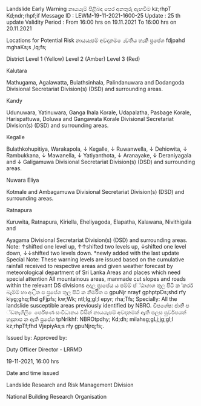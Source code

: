 Landslide Early Warning නායයෑම් පිළිබඳ පෙර අනතුරු ඇඟවීම kz;rhpT Kd;ndr;rhpf;if Message ID : LEWM-19-11-2021-1600-25 Update : 25 th update Validity Period : From 16:00 hrs on 19.11.2021 To 16:00 hrs on 20.11.2021

Locations for Potential Risk නායයෑපම් අවදානම ෙැවතිය හැකි ප්‍රපේශ fdjpahd mghaKs;s ,lq;fs;

District Level 1 (Yellow) Level 2 (Amber) Level 3 (Red)

Kalutara

Mathugama, Agalawatta, Bulathsinhala, Palindanuwara and Dodangoda Divisional Secretariat Division(s) (DSD) and surrounding areas.

Kandy

Udunuwara, Yatinuwara, Ganga Ihala Korale, Udapalatha, Pasbage Korale, Harispattuwa, Doluwa and Gangawata Korale Divisional Secretariat Division(s) (DSD) and surrounding areas.

Kegalle

Bulathkohupitiya, Warakapola, ↓ Kegalle, ↓ Ruwanwella, ↓ Dehiowita, ↓ Rambukkana, ↓ Mawanella, ↓ Yatiyanthota, ↓ Aranayake, ↓ Deraniyagala and ↓ Galigamuwa Divisional Secretariat Division(s) (DSD) and surrounding areas.

Nuwara Eliya

Kotmale and Ambagamuwa Divisional Secretariat Division(s) (DSD) and surrounding areas.

Ratnapura

Kuruwita, Ratnapura, Kiriella, Eheliyagoda, Elapatha, Kalawana, Nivithigala and

Ayagama Divisional Secretariat Division(s) (DSD) and surrounding areas. Note: ↑shifted one level up, ↑↑shifted two levels up, ↓shifted one level down, ↓↓shifted two levels down. *newly added with the last update Special Note: These warning levels are issued based on the cumulative rainfall received to respective areas and given weather forecast by meteorological department of Sri Lanka Areas and places which need special attention All mountainous areas, manmade cut slopes and roads within the relevant DS divisions අදාල ප්‍රාපේය ය පම්ම් ප්්ඨාශාශ තුල පිටි ක ්කර්ර බෑම්ම් හා ආ ්‍රිත ප ප්‍රපේශ තුල පිටි ක නිර්මිත ප gpuNjr nrayf gphptpDs;shd rfy kiyg;ghq;fhd gFjpfs; kw;Wk; ntl;lg;gl;l epyr; rha;Tfs; Specially: All the landslide susceptible areas previously identified by NBRO. විපශේෂ: ජාති් ප ්ඩනැගිලි ෙර්පේෂණ සංවිධානය විසින් නායයෑපම් අවදානමක් ඇති පලස පුර්වපයන් හදුනාප න ඇති ප්‍රපේශ tpNrlkhf: NBROtpdhy; Kd;dh; milahsg;gLj;jg;gl;l kz;rhpTf;fhd VjepiyAs;s rfy gpuNjrq;fs;.

Issued by: Approved by:

Duty Officer Director - LRRMD

19-11-2021, 16:00 hrs

Date and time issued

Landslide Research and Risk Management Division

National Building Research Organisation